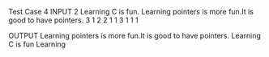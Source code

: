 Test Case 4
INPUT
2
Learning C is fun.
Learning pointers is more fun.It is good to have pointers.
3
1 2
2 1 1
3 1 1 1

OUTPUT
Learning pointers is more fun.It is good to have pointers.
Learning C is fun
Learning
